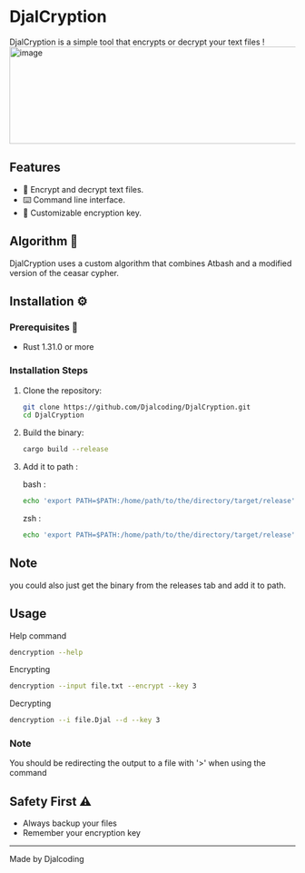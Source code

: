 # DjalCryption 

 DjalCryption is a simple tool that encrypts or decrypt your text files !
 <img width="1920" height="171" alt="image" src="https://github.com/user-attachments/assets/cd63e98c-a38c-43e8-ae03-6fcb1c5409ce" />

## Features
- 🔄 Encrypt and decrypt text files.
- ⌨️ Command line interface.
- 🔑 Customizable encryption key.

## Algorithm 🧠
DjalCryption uses a custom algorithm that combines Atbash and a modified version of the ceasar cypher.

## Installation ⚙️

### Prerequisites 🦀
- Rust 1.31.0 or more

### Installation Steps
1. Clone the repository:
   ```bash
   git clone https://github.com/Djalcoding/DjalCryption.git
   cd DjalCryption
   ```

2. Build the binary:
   ```bash
   cargo build --release
   ```
3. Add it to path :
   
   bash : 
   ```bash
   echo 'export PATH=$PATH:/home/path/to/the/directory/target/release' >> ~/.bashrc
   ```
   
   zsh : 
   ```zsh
   echo 'export PATH=$PATH:/home/path/to/the/directory/target/release' >> ~/.zshrc
   ```

## Note
you could also just get the binary from the releases tab and add it to path.
## Usage 
  Help command
  ```bash
  dencryption --help
  ```
  Encrypting
  ```bash
  dencryption --input file.txt --encrypt --key 3
  ```
  Decrypting
  ```bash
  dencryption --i file.Djal --d --key 3
  ```
  ### Note
  You should be redirecting the output to a file with '>' when using the command
## Safety First ⚠️
  - Always backup your files
  - Remember your encryption key
---
Made by Djalcoding
